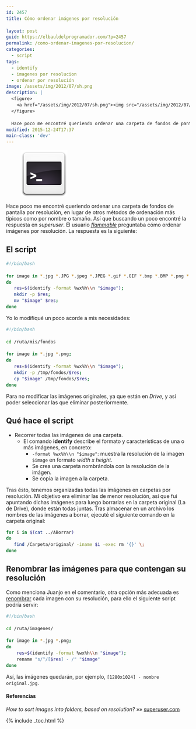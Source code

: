 ```yaml
---
id: 2457
title: Cómo ordenar imágenes por resolución

layout: post
guid: https://elbauldelprogramador.com/?p=2457
permalink: /como-ordenar-imagenes-por-resolucion/
categories:
  - script
tags:
  - identify
  - imagenes por resolucion
  - ordenar por resolución
image: /assets/img/2012/07/sh.png
description: |
  <figure>
    <a href="/assets/img/2012/07/sh.png"><img src="/assets/img/2012/07/sh.png" title="Cómo ordenar imágenes por resolución" alt="Cómo ordenar imágenes por resolución" /></a>
  </figure>

  Hace poco me encontré queriendo ordenar una carpeta de fondos de pantalla por resolución, en lugar de otros métodos de ordenación más típicos como por nombre o tamaño. Así que buscando un poco encontré la respuesta en *superuser*. El usuario flammable preguntaba cómo ordenar imágenes por resolución. La respuesta es la siguiente:
modified: 2015-12-24T17:37
main-class: 'dev'
---
```

<figure>
  <a href="/assets/img/2012/07/sh.png"><img src="/assets/img/2012/07/sh.png" title="{{ page.title }}" alt="{{ page.title }}" /></a>
</figure>

Hace poco me encontré queriendo ordenar una carpeta de fondos de pantalla por resolución, en lugar de otros métodos de ordenación más típicos como por nombre o tamaño. Así que buscando un poco encontré la respuesta en *superuser*. El usuario *[flammable][1]* preguntaba cómo ordenar imágenes por resolución. La respuesta es la siguiente:

<!--ad-->

## El script

```bash
#!/bin/bash

for image in *.jpg *.JPG *.jpeg *.JPEG *.gif *.GIF *.bmp *.BMP *.png *.PNG;
do
   res=$(identify -format %wx%h\\n "$image");
   mkdir -p $res;
   mv "$image" $res;
done

```

Yo lo modifiqué un poco acorde a mis necesidades:

```bash
#!/bin/bash

cd /ruta/mis/fondos

for image in *.jpg *.png;
do
   res=$(identify -format %wx%h\\n "$image");
   mkdir -p /tmp/fondos/$res;
   cp "$image" /tmp/fondos/$res;
done

```

Para no modificar las imágenes originales, ya que están en *Drive*, y así poder seleccionar las que eliminar posteriormente.

## Qué hace el script

  * Recorrer todas las imágenes de una carpeta.
      * El comando **identify** describe el formato y características de una o más imágenes, en concreto:
          * `-format %wx%h\\n "$image"`: muestra la resolución de la imagen `$image` en formato *width x height*.
          * Se crea una carpeta nombrándola con la resolución de la imágen.
          * Se copia la imagen a la carpeta.

Tras ésto, tenemos organizadas todas las imágenes en carpetas por resolución. Mi objetivo era eliminar las de menor resolución, así que fui apuntando dichas imágenes para luego borrarlas en la carpeta original (La de Drive), donde están todas juntas. Tras almacenar en un archivo los nombres de las imágenes a borrar, ejecuté el siguiente comando en la carpeta original:

```bash
for i in $(cat ../ABorrar)
do
   find /Carpeta/original/ -iname $i -exec rm '{}' \;
done

```

## Renombrar las imágenes para que contengan su resolución

Como menciona Juanjo en el comentario, otra opción más adecuada es [renombrar][2] cada imagen con su resolución, para ello el siguiente script podría servir:

```bash
#!/bin/bash

cd /ruta/imagenes/

for image in *.jpg *.png;
do
    res=$(identify -format %wx%h\\n "$image");
    rename "s/^/[$res] - /" "$image"
done

```

Así, las imágenes quedarán, por ejemplo, `[1280x1024] - nombre original.jpg`.

#### Referencias

*How to sort images into folders, based on resolution?* »» <a href="http://superuser.com/questions/17562/how-to-sort-images-into-folders-based-on-resolution" target="_blank">superuser.com</a>



 [1]: http://superuser.com/users/4421/flammable
 [2]: https://elbauldelprogramador.com/renombrar-archivos-masivamente-en/ "Renombrar archivos masívamente"

{% include _toc.html %}
